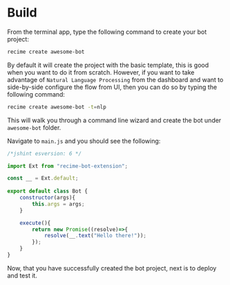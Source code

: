 # Build

From the terminal app, type the following command to create your bot project:


```bash
recime create awesome-bot 

```

By default it will create the project with the basic template, this is good when you want to do it from scratch. However, if you want to take advantage of `Natural Language Processing` from the dashboard and want to side-by-side configure the flow from UI, then you can do so by typing the following command:


```bash
recime create awesome-bot -t=nlp
```

This will walk you through a command line wizard and create the bot under `awesome-bot` folder.

Navigate to `main.js` and you should see the following:

```javascript
/*jshint esversion: 6 */

import Ext from "recime-bot-extension";

const __ = Ext.default;
		
export default class Bot {
    constructor(args){
        this.args = args;
    }

    execute(){
	    return new Promise((resolve)=>{
            resolve(__.text("Hello there!"));
		});
    }
}

```

Now, that you have successfully created the bot project, next is to deploy and test it.
